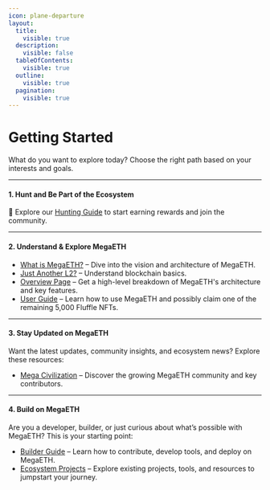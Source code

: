 ```yaml
---
icon: plane-departure
layout:
  title:
    visible: true
  description:
    visible: false
  tableOfContents:
    visible: true
  outline:
    visible: true
  pagination:
    visible: true
---
```


# Getting Started

What do you want to explore today? Choose the right path based on your interests and goals.

***

#### **1. Hunt and Be Part of the Ecosystem**

🚨 Explore our [Hunting Guide](guide/user-guide/hunting.md) to start earning rewards and join the community.

***

#### **2. Understand & Explore MegaETH**

* [What is MegaETH?](introduction/what-is-megaeth.md) – Dive into the vision and architecture of MegaETH.
* [Just Another L2?](introduction/just-another-l2/) – Understand blockchain basics.
* [Overview Page](deep-dive/overview.md) – Get a high-level breakdown of MegaETH's architecture and key features.
* [User Guide](guide/user-guide/) – Learn how to use MegaETH and possibly claim one of the remaining 5,000 Fluffle NFTs.

***

#### **3. Stay Updated on MegaETH**

Want the latest updates, community insights, and ecosystem news? Explore these resources:

* [Mega Civilization](community-and-projects/mega-civilization.md) – Discover the growing MegaETH community and key contributors.

***

#### **4. Build on MegaETH**

Are you a developer, builder, or just curious about what’s possible with MegaETH? This is your starting point:

* [Builder Guide](guide/builder-guide/) – Learn how to contribute, develop tools, and deploy on MegaETH.
* [Ecosystem Projects](community-and-projects/ecosystem/) – Explore existing projects, tools, and resources to jumpstart your journey.
